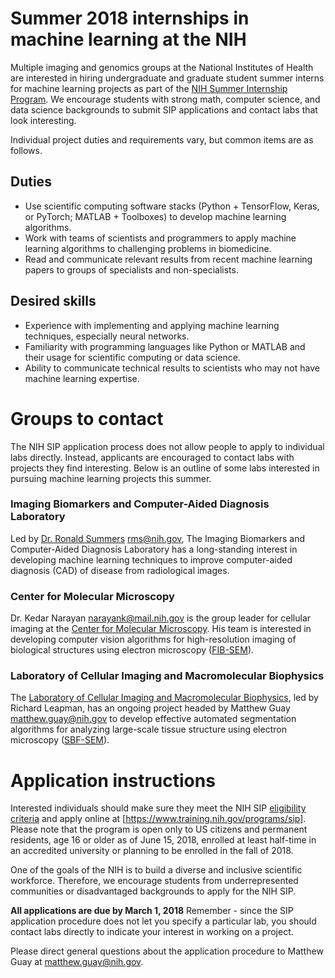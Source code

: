 # Summer 2018 internships in machine learning at the NIH
Multiple imaging and genomics groups at the National Institutes of Health are interested in hiring undergraduate and graduate student summer interns for machine learning projects as part of the [NIH Summer Internship Program](https://www.training.nih.gov/programs/sip). We encourage students with strong math, computer science, and data science backgrounds to submit SIP applications and contact labs that look interesting. 

Individual project duties and requirements vary, but common items are as follows.

## Duties
* Use scientific computing software stacks (Python + TensorFlow, Keras, or PyTorch; MATLAB + Toolboxes) to develop machine learning algorithms.
* Work with teams of scientists and programmers to apply machine learning algorithms to challenging problems in biomedicine.
* Read and communicate relevant results from recent machine learning papers to groups of specialists and non-specialists.

## Desired skills
* Experience with implementing and applying machine learning techniques, especially neural networks.
* Familiarity with programming languages like Python or MATLAB and their usage for scientific computing or data science.
* Ability to communicate technical results to scientists who may not have machine learning expertise.

# Groups to contact
The NIH SIP application process does not allow people to apply to individual labs directly. Instead, applicants are encouraged to contact labs with projects they find interesting. Below is an outline of some labs interested in pursuing machine learning projects this summer.

### Imaging Biomarkers and Computer-Aided Diagnosis Laboratory
Led by [Dr. Ronald Summers](https://clinicalcenter.nih.gov/about/SeniorStaff/ronald_summers.html) <rms@nih.gov>, The Imaging Biomarkers and Computer-Aided Diagnosis Laboratory has a long-standing interest in developing machine learning techniques to improve computer-aided diagnosis (CAD) of disease from radiological images. 

### Center for Molecular Microscopy
Dr. Kedar Narayan <narayank@mail.nih.gov> is the group leader for cellular imaging at the [Center for Molecular Microscopy](https://cmm.nci.nih.gov/research). His team is interested in developing computer vision algorithms for high-resolution imaging of biological structures using electron microscopy ([FIB-SEM](https://www.fei.com/introduction-to-electron-microscopy/fib/)).

### Laboratory of Cellular Imaging and Macromolecular Biophysics
The [Laboratory of Cellular Imaging and Macromolecular Biophysics](https://www.nibib.nih.gov/labs-at-nibib/laboratory-cellular-imaging-and-macromolecular-biophysics-lcimb), led by Richard Leapman, has an ongoing project headed by Matthew Guay <matthew.guay@nih.gov> to develop effective automated segmentation algorithms for analyzing large-scale tissue structure using electron microscopy ([SBF-SEM](https://en.wikipedia.org/wiki/Serial_block-face_scanning_electron_microscopy)).

# Application instructions
Interested individuals should make sure they meet the NIH SIP [eligibility criteria](https://www.training.nih.gov/eligibility_wizard) and apply online at [https://www.training.nih.gov/programs/sip]. Please note that the program is open only to US citizens and permanent residents, age 16 or older as of June 15, 2018, enrolled at least half-time in an accredited university or planning to be enrolled in the fall of 2018.

One of the goals of the NIH is to build a diverse and inclusive scientific workforce. Therefore, we encourage students from underrepresented communities or disadvantaged backgrounds to apply for the NIH SIP.

**All applications are due by March 1, 2018**
Remember - since the SIP application procedure does not let you specify a particular lab, you should contact labs directly to indicate your interest in working on a project.

Please direct general questions about the application procedure to Matthew Guay at <matthew.guay@nih.gov>.
